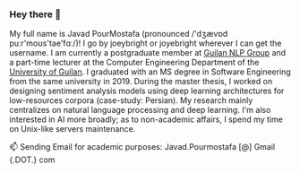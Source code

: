 ### Hey there 👋

My full name is Javad PourMostafa (pronounced /'dʒævɒd puːr'moʊs'tae'fɑː/)! I go by joeybright or joyebright wherever I can get the username. I am currently a postgraduate member at [Guilan NLP Group](https://nlp.guilan.ac.ir) and a part-time lecturer at the Computer Engineering Department of the [University of Guilan](https://guilan.ac.ir/en/home). I graduated with an MS degree in Software Engineering from the same university in 2019. During the master thesis, I worked on designing sentiment analysis models using deep learning architectures for low-resources corpora (case-study: Persian). My research mainly centralizes on natural language processing and deep learning. I'm also interested in AI more broadly; as to non-academic affairs, I spend my time on Unix-like servers maintenance.

📫 Sending Email for academic purposes: Javad.Pourmostafa [@] Gmail {.DOT.} com
